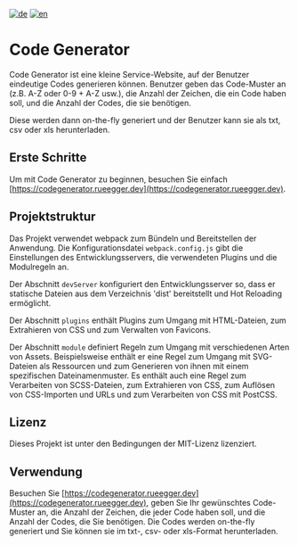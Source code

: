 [![de](https://img.shields.io/badge/lang-de-green.svg)](https://github.com/srueegger/codegenerator.rueegger.dev/blob/main/README.de.md)
[![en](https://img.shields.io/badge/lang-en-green.svg)](https://github.com/srueegger/codegenerator.rueegger.dev/blob/main/README.md)

# Code Generator

Code Generator ist eine kleine Service-Website, auf der Benutzer eindeutige Codes generieren können. Benutzer geben das Code-Muster an (z.B. A-Z oder 0-9 + A-Z usw.), die Anzahl der Zeichen, die ein Code haben soll, und die Anzahl der Codes, die sie benötigen.

Diese werden dann on-the-fly generiert und der Benutzer kann sie als txt, csv oder xls herunterladen.

## Erste Schritte

Um mit Code Generator zu beginnen, besuchen Sie einfach [https://codegenerator.rueegger.dev](https://codegenerator.rueegger.dev).

## Projektstruktur

Das Projekt verwendet webpack zum Bündeln und Bereitstellen der Anwendung. Die Konfigurationsdatei `webpack.config.js` gibt die Einstellungen des Entwicklungsservers, die verwendeten Plugins und die Modulregeln an.

Der Abschnitt `devServer` konfiguriert den Entwicklungsserver so, dass er statische Dateien aus dem Verzeichnis 'dist' bereitstellt und Hot Reloading ermöglicht.

Der Abschnitt `plugins` enthält Plugins zum Umgang mit HTML-Dateien, zum Extrahieren von CSS und zum Verwalten von Favicons.

Der Abschnitt `module` definiert Regeln zum Umgang mit verschiedenen Arten von Assets. Beispielsweise enthält er eine Regel zum Umgang mit SVG-Dateien als Ressourcen und zum Generieren von ihnen mit einem spezifischen Dateinamenmuster. Es enthält auch eine Regel zum Verarbeiten von SCSS-Dateien, zum Extrahieren von CSS, zum Auflösen von CSS-Importen und URLs und zum Verarbeiten von CSS mit PostCSS.

## Lizenz

Dieses Projekt ist unter den Bedingungen der MIT-Lizenz lizenziert.

## Verwendung

Besuchen Sie [https://codegenerator.rueegger.dev](https://codegenerator.rueegger.dev), geben Sie Ihr gewünschtes Code-Muster an, die Anzahl der Zeichen, die jeder Code haben soll, und die Anzahl der Codes, die Sie benötigen. Die Codes werden on-the-fly generiert und Sie können sie im txt-, csv- oder xls-Format herunterladen.
